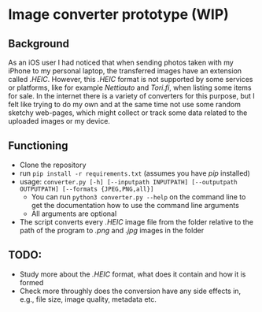 # Image converter prototype (WIP)  

## Background  
As an iOS user I had noticed that when sending photos taken with my iPhone to my personal laptop, the transferred images have an extension called *.HEIC*. However, this *.HEIC* format is not supported by some services or platforms, like for example *Nettiauto* and *Tori.fi*, when listing some items for sale. In the internet there is a variety of converters for this purpose, but I felt like trying to do my own and at the same time not use some random sketchy web-pages, which might collect or track some data related to the uploaded images or my device.  

## Functioning
- Clone the repository
- run `pip install -r requirements.txt` (assumes you have *pip* installed)
- usage: `converter.py [-h] [--inputpath INPUTPATH] [--outputpath OUTPUTPATH] [--formats {JPEG,PNG,all}]`
    - You can run `python3 converter.py --help` on the command line to get the documentation how to use the command line arguments
    - All arguments are optional
- The script converts every *.HEIC* image file from the folder relative to the path of the program to *.png* and *.jpg* images in the folder 

## TODO:
- Study more about the *.HEIC* format, what does it contain and how it is formed  
- Check more throughly does the conversion have any side effects in, e.g., file size, image quality, metadata etc.  

